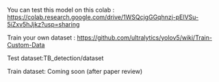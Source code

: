 You can test this model on this colab : https://colab.research.google.com/drive/1WSQcjgGGqhnzj-pElVSu-5iZxv5hJjkz?usp=sharing

Train your own dataset : https://github.com/ultralytics/yolov5/wiki/Train-Custom-Data

Test dataset:TB_detection/dataset

Train dataset: Coming soon (after paper review)

